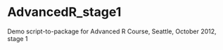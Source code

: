 AdvancedR_stage1
================

Demo script-to-package for Advanced R Course, Seattle, October 2012, stage 1